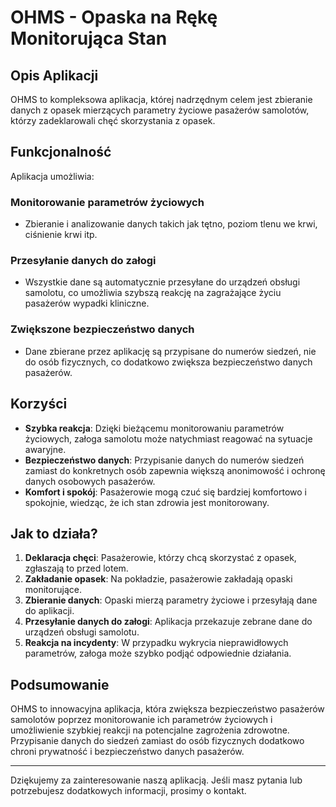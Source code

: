 # OHMS - Opaska na Rękę Monitorująca Stan

## Opis Aplikacji

OHMS to kompleksowa aplikacja, której nadrzędnym celem jest zbieranie danych z opasek mierzących parametry życiowe pasażerów samolotów, którzy zadeklarowali chęć skorzystania z opasek.

## Funkcjonalność

Aplikacja umożliwia:

### Monitorowanie parametrów życiowych
- Zbieranie i analizowanie danych takich jak tętno, poziom tlenu we krwi, ciśnienie krwi itp.

### Przesyłanie danych do załogi
- Wszystkie dane są automatycznie przesyłane do urządzeń obsługi samolotu, co umożliwia szybszą reakcję na zagrażające życiu pasażerów wypadki kliniczne.

### Zwiększone bezpieczeństwo danych
- Dane zbierane przez aplikację są przypisane do numerów siedzeń, nie do osób fizycznych, co dodatkowo zwiększa bezpieczeństwo danych pasażerów.

## Korzyści

- **Szybka reakcja**: Dzięki bieżącemu monitorowaniu parametrów życiowych, załoga samolotu może natychmiast reagować na sytuacje awaryjne.
- **Bezpieczeństwo danych**: Przypisanie danych do numerów siedzeń zamiast do konkretnych osób zapewnia większą anonimowość i ochronę danych osobowych pasażerów.
- **Komfort i spokój**: Pasażerowie mogą czuć się bardziej komfortowo i spokojnie, wiedząc, że ich stan zdrowia jest monitorowany.

## Jak to działa?

1. **Deklaracja chęci**: Pasażerowie, którzy chcą skorzystać z opasek, zgłaszają to przed lotem.
2. **Zakładanie opasek**: Na pokładzie, pasażerowie zakładają opaski monitorujące.
3. **Zbieranie danych**: Opaski mierzą parametry życiowe i przesyłają dane do aplikacji.
4. **Przesyłanie danych do załogi**: Aplikacja przekazuje zebrane dane do urządzeń obsługi samolotu.
5. **Reakcja na incydenty**: W przypadku wykrycia nieprawidłowych parametrów, załoga może szybko podjąć odpowiednie działania.

## Podsumowanie

OHMS to innowacyjna aplikacja, która zwiększa bezpieczeństwo pasażerów samolotów poprzez monitorowanie ich parametrów życiowych i umożliwienie szybkiej reakcji na potencjalne zagrożenia zdrowotne. Przypisanie danych do siedzeń zamiast do osób fizycznych dodatkowo chroni prywatność i bezpieczeństwo danych pasażerów.

---

Dziękujemy za zainteresowanie naszą aplikacją. Jeśli masz pytania lub potrzebujesz dodatkowych informacji, prosimy o kontakt.
